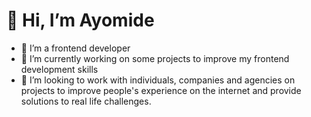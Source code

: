 <h1>&#x1f44b; Hi, I’m Ayomide</h1>
<ul>
  <li>👀 I’m a frontend developer</li>
<li>🌱 I’m currently working on some projects to improve my frontend development skills</li>
<li>💞️ I’m looking to work with individuals, companies and agencies on projects to improve people's experience on the internet and provide solutions to real life challenges.</li>
</ul>

<!---
codayomide/codayomide is a ✨ special ✨ repository because its `README.md` (this file) appears on your GitHub profile.
You can click the Preview link to take a look at your changes.
--->
